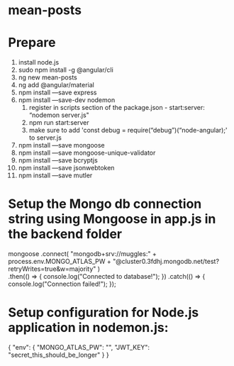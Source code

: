 # mean-posts

# Prepare

1. install node.js
2. sudo npm install -g @angular/cli
3. ng new mean-posts
4. ng add @angular/material
5. npm install —save express
6. npm install —save-dev nodemon
    1. register in scripts section of the package.json - start:server: “nodemon server.js"
    2. npm run start:server
    3. make sure to add 'const debug = require(“debug”)(“node-angular);' to server.js
7. npm install —save mongoose
8. npm install —save mongoose-unique-validator
9. npm install —save bcryptjs
10. npm install —save jsonwebtoken
11. npm install —save mutler

# Setup the Mongo db connection string using Mongoose in app.js in the backend folder

mongoose
    .connect(
        "mongodb+srv://muggles:" +
        process.env.MONGO_ATLAS_PW +
        "@cluster0.3fdhj.mongodb.net/test?retryWrites=true&w=majority"
    )    
    .then(() => {
        console.log("Connected to database!");
    })
    .catch(() => {
        console.log("Connection failed!");
    });
    
# Setup configuration for Node.js application in nodemon.js:

{
    "env": {
        "MONGO_ATLAS_PW": "",
        "JWT_KEY": "secret_this_should_be_longer"
    }
}
